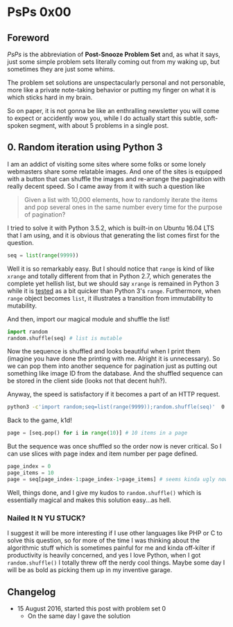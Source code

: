 # PsPs 0x00

## Foreword

*PsPs* is the abbreviation of **Post-Snooze Problem Set** and, as what it says,
just some simple problem sets literally coming out from my waking up, but
sometimes they are just some whims.

The problem set solutions are unspectacularly personal and not personable, more
like a private note-taking behavior or putting my finger on what it is which
sticks hard in my brain.

So on paper, it is not gonna be like an enthralling newsletter you will come to
expect or accidently wow you, while I do actually start this subtle, soft-spoken
segment, with about 5 problems in a single post.

## 0. Random iteration using Python 3

I am an addict of visiting some sites where some folks or some lonely webmasters
share some relatable images. And one of the sites is equipped with a button that
can shuffle the images and re-arrange the pagination with really decent speed.
So I came away from it with such a question like

> Given a list with 10,000 elements, how to randomly iterate the items and pop
several ones in the same number every time for the purpose of pagination?

I tried to solve it with Python 3.5.2, which is built-in on Ubuntu 16.04 LTS
that I am using, and it is obvious that generating the list comes first for the
question.

```python
seq = list(range(9999))
```

Well it is so remarkably easy. But I should notice that `range` is kind of like
`xrange` and totally different from that in Python 2.7, which generates the
complete yet hellish list, but we should say `xrange` is remained in Python 3
while it is
[tested](http://stackoverflow.com/questions/15014310/why-is-there-no-xrange-function-in-python3)
as a bit quicker than Python 3's `range`. Furthermore, when `range` object
becomes `list`, it illustrates a transition from immutability to mutability.

And then, import our magical module and shuffle the list!

```python
import random
random.shuffle(seq) # list is mutable
```

Now the sequence is shuffled and looks beautiful when I print them (imagine you
have done the printing with me. Alright it is unnecessary). So we can pop them
into another sequence for pagination just as putting out something like image ID
from the database. And the shuffled sequence can be stored in the client side
(looks not that decent huh?).

Anyway, the speed is satisfactory if it becomes a part of an HTTP request.

```bash
python3 -c'import random;seq=list(range(9999));random.shuffle(seq)'  0.08s user 0.02s system 99% cpu 0.097 total
```

Back to the game, k1d!

```python
page = [seq.pop() for i in range(10)] # 10 items in a page
```

But the sequence was once shuffled so the order now is never critical. So I can
use slices with page index and item number per page defined.

```python
page_index = 0
page_items = 10
page = seq[page_index-1:page_index-1+page_items] # seems kinda ugly now
```

Well, things done, and I give my kudos to `random.shuffle()` which is
essentially magical and makes this solution easy...as hell.

### Nailed It N YU STUCK?

I suggest it will be more interesting if I use other languages like PHP or C to
solve this question, so for more of the time I was thinking about the
algorithmic stuff which is sometimes painful for me and kinda off-kilter if
productivity is heavily concerned, and yes I love Python, when I got
`random.shuffle()` I totally threw off the nerdy cool things. Maybe some day
I will be as bold as picking them up in my inventive garage.

## Changelog

- 15 August 2016, started this post with problem set 0
  + On the same day I gave the solution
